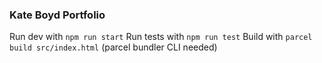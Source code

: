 ### Kate Boyd Portfolio
Run dev with `npm run start`
Run tests with `npm run test`
Build with `parcel build src/index.html` (parcel bundler CLI needed)